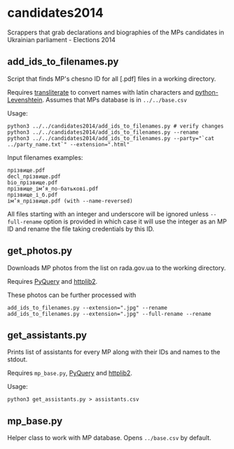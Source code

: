 candidates2014
==============

Scrappers that grab declarations and biographies of the MPs candidates in Ukrainian parliament - Elections 2014


## add_ids_to_filenames.py
Script that finds MP's chesno ID for all [.pdf] files in a working directory.

Requires [transliterate](https://pypi.python.org/pypi/transliterate) to convert names with latin characters and [python-Levenshtein](https://pypi.python.org/pypi/python-Levenshtein/).
Assumes that MPs database is in `../../base.csv`

Usage:
```
python3 ../../candidates2014/add_ids_to_filenames.py # verify changes
python3 ../../candidates2014/add_ids_to_filenames.py --rename
python3 ../../candidates2014/add_ids_to_filenames.py --party="`cat ../party_name.txt`" --extension=".html"
```
Input filenames examples:
```
прізвище.pdf
decl_прізвище.pdf
bio_прізвище.pdf
прізвище_ім’я_по-батькові.pdf
прізвище_і_б.pdf
ім’я_прізвище.pdf (with --name-reversed)
```
All files starting with an integer and underscore will be ignored unless `--full-rename` option is provided in which case it will use the integer as an MP ID and rename the file taking credentials by this ID.


## get_photos.py
Downloads MP photos from the list on rada.gov.ua to the working directory.

Requires [PyQuery](https://pypi.python.org/pypi/pyquery) and [httplib2](https://pypi.python.org/pypi/httplib2).

These photos can be further processed with
```
add_ids_to_filenames.py --extension=".jpg" --rename
add_ids_to_filenames.py --extension=".jpg" --full-rename --rename
```


## get_assistants.py
Prints list of assistants for every MP along with their IDs and names to the stdout.

Requires `mp_base.py`, [PyQuery](https://pypi.python.org/pypi/pyquery) and [httplib2](https://pypi.python.org/pypi/httplib2).

Usage:
```
python3 get_assistants.py > assistants.csv
```


## mp_base.py
Helper class to work with MP database. Opens `../base.csv` by default.
